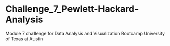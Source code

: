 # Challenge_7_Pewlett-Hackard-Analysis
Module 7 challenge for Data Analysis and Visualization Bootcamp University of Texas at Austin

